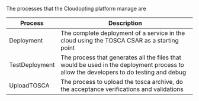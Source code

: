 The processes that the Cloudopting platform manage are

| Process | Description |
| --- | --- |
| Deployment | The complete deployment of a service in the cloud using the TOSCA CSAR as a starting point |
| TestDeployment | The process that generates all the files that would be used in the deployment process to allow the developers to do testing and debug |
| UploadTOSCA | The process to upload the tosca archive, do the acceptance verifications and validations |
